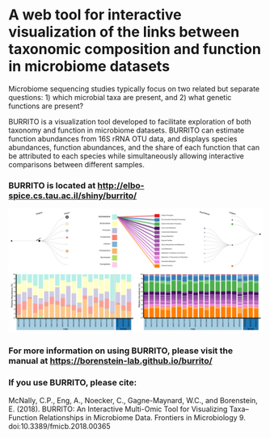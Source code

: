 # A web tool for interactive visualization of the links between taxonomic composition and function in microbiome datasets

Microbiome sequencing studies typically focus on two related but separate questions: 1) which microbial taxa are present, and 2) what genetic functions are present?

BURRITO is a visualization tool developed to facilitate exploration of both taxonomy and function in microbiome datasets. BURRITO can estimate function abundances from 16S rRNA OTU data, and displays species abundances, function abundances, and the share of each function that can be attributed to each species while simultaneously allowing interactive comparisons between different samples.

### BURRITO is located at http://elbo-spice.cs.tau.ac.il/shiny/burrito/

![burrito_example](docs/burrito_sp_example_screenshot.png?raw=true)

### For more information on using BURRITO, please visit the manual at https://borenstein-lab.github.io/burrito/

### If you use BURRITO, please cite:

McNally, C.P., Eng, A., Noecker, C., Gagne-Maynard, W.C., and Borenstein, E. (2018). BURRITO: An Interactive Multi-Omic Tool for Visualizing Taxa–Function Relationships in Microbiome Data. Frontiers in Microbiology 9. doi:10.3389/fmicb.2018.00365
